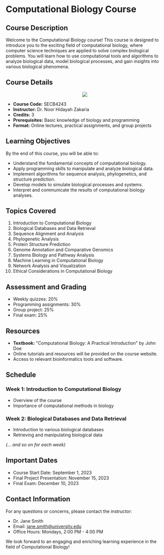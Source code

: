 # Computational Biology Course

## Course Description

Welcome to the Computational Biology course! This course is designed to introduce you to the exciting field of computational biology, where computer science techniques are applied to solve complex biological problems. You will learn how to use computational tools and algorithms to analyze biological data, model biological processes, and gain insights into various biological phenomena.

## Course Details

<p align="center">
  <img src="(https://github.com/NoorHidayahZ/learn-github/blob/main/exercise/NoorHidayahZ/images/readme.md)">
</div>

</body>
</html>

- **Course Code:** SECB4243
- **Instructor:** Dr. Noor Hidayah Zakaria
- **Credits:** 3
- **Prerequisites:** Basic knowledge of biology and programming
- **Format:** Online lectures, practical assignments, and group projects

## Learning Objectives

By the end of this course, you will be able to:

- Understand the fundamental concepts of computational biology.
- Apply programming skills to manipulate and analyze biological data.
- Implement algorithms for sequence analysis, phylogenetics, and structure prediction.
- Develop models to simulate biological processes and systems.
- Interpret and communicate the results of computational biology analyses.

## Topics Covered

1. Introduction to Computational Biology
2. Biological Databases and Data Retrieval
3. Sequence Alignment and Analysis
4. Phylogenetic Analysis
5. Protein Structure Prediction
6. Genome Annotation and Comparative Genomics
7. Systems Biology and Pathway Analysis
8. Machine Learning in Computational Biology
9. Network Analysis and Visualization
10. Ethical Considerations in Computational Biology

## Assessment and Grading

- Weekly quizzes: 20%
- Programming assignments: 30%
- Group project: 25%
- Final exam: 25%

## Resources

- **Textbook:** "Computational Biology: A Practical Introduction" by John Doe
- Online tutorials and resources will be provided on the course website.
- Access to relevant bioinformatics tools and software.

## Schedule

### Week 1: Introduction to Computational Biology
- Overview of the course
- Importance of computational methods in biology

### Week 2: Biological Databases and Data Retrieval
- Introduction to various biological databases
- Retrieving and manipulating biological data

*(... and so on for each week)*

## Important Dates

- Course Start Date: September 1, 2023
- Final Project Presentation: November 15, 2023
- Final Exam: December 10, 2023

## Contact Information

For any questions or concerns, please contact the instructor:

- Dr. Jane Smith
- Email: jane.smith@university.edu
- Office Hours: Mondays, 2:00 PM - 4:00 PM

We look forward to an engaging and enriching learning experience in the field of Computational Biology!

